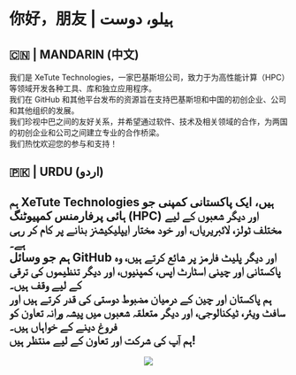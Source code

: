 # 你好，朋友 | ہیلو، دوست

## 🇨🇳 | MANDARIN (中文)  

我们是 XeTute Technologies，一家巴基斯坦公司，致力于为高性能计算（HPC）等领域开发各种工具、库和独立应用程序。  
我们在 GitHub 和其他平台发布的资源旨在支持巴基斯坦和中国的初创企业、公司和其他组织的发展。  
我们珍视中巴之间的友好关系，并希望通过软件、技术及相关领域的合作，为两国的初创企业和公司之间建立专业的合作桥梁。  
我们热忱欢迎您的参与和支持！  

## 🇵🇰 | URDU (اردو)  

ہم XeTute Technologies ہیں، ایک پاکستانی کمپنی جو ہائی پرفارمنس کمپیوٹنگ (HPC) اور دیگر شعبوں کے لیے مختلف ٹولز، لائبریریاں، اور خود مختار ایپلیکیشنز بنانے پر کام کر رہی ہے۔  
ہم جو وسائل GitHub اور دیگر پلیٹ فارمز پر شائع کرتے ہیں، وہ پاکستانی اور چینی اسٹارٹ اپس، کمپنیوں، اور دیگر تنظیموں کی ترقی کے لیے وقف ہیں۔  
ہم پاکستان اور چین کے درمیان مضبوط دوستی کی قدر کرتے ہیں اور سافٹ ویئر، ٹیکنالوجی، اور دیگر متعلقہ شعبوں میں پیشہ ورانہ تعاون کو فروغ دینے کے خواہاں ہیں۔  
ہم آپ کی شرکت اور تعاون کے لیے منتظر ہیں!  
---
<center><img src="https://github-readme-stats.vercel.app/api?username=XeTute&show_icons=true&theme=radical)"/></center>
